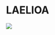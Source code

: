 # LAELIOA
[![](https://img.shields.io/discord/738218359497162833?label=discord&logo=discord&style=for-the-badge)](https://discord.gg/tP77zmFCCh)
